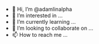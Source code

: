 - 👋 Hi, I’m @adamlinalpha
- 👀 I’m interested in ...
- 🌱 I’m currently learning ...
- 💞️ I’m looking to collaborate on ...
- 📫 How to reach me ...

<!---
adamlinalpha/adamlinalpha is a ✨ special ✨ repository because its `README.md` (this file) appears on your GitHub profile.
You can click the Preview link to take a look at your changes.
--->
